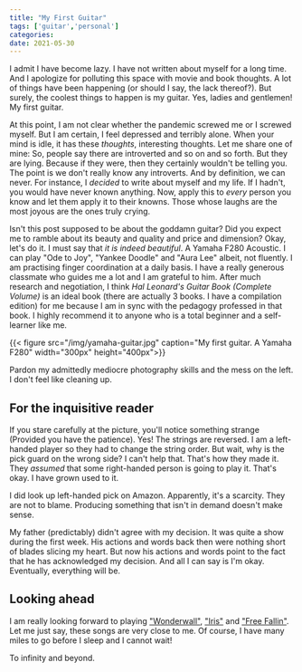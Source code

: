 ```yaml
---
title: "My First Guitar"
tags: ['guitar','personal']
categories: 
date: 2021-05-30
---
```




I admit I have become lazy. I have not written about myself for a long time. And I apologize for polluting this space with movie and book thoughts. A lot of things have been happening (or should I say, the lack thereof?). But surely, the coolest things to happen is my guitar. Yes, ladies and gentlemen! My first guitar.    

At this point, I am not clear whether the pandemic screwed me or I screwed myself. But I am certain, I feel depressed and terribly alone. When your mind is idle, it has these _thoughts_, interesting thoughts. Let me share one of mine: So, people say there are introverted and so on and so forth. But they are lying. Because if they were, then they certainly wouldn't be telling you. The point is we don't really know any introverts. And by definition, we can never. For instance, I _decided_ to write about myself and my life. If I hadn't, you would have never known anything. Now, apply this to _every_ person you know and let them apply it to their knowns. Those whose laughs are the most joyous are the ones truly crying.  

Isn't this post supposed to be about the goddamn guitar? Did you expect me to ramble about its beauty and quality and price and dimension? Okay, let's do it. I must say that _it is indeed beautiful_. A Yamaha F280 Acoustic. I can play "Ode to Joy", "Yankee Doodle" and "Aura Lee" albeit, not fluently. I am practising finger coordination at a daily basis. I have a really generous classmate who guides me a lot and I am grateful to him. After much research and negotiation, I think *Hal Leonard's Guitar Book (Complete Volume)* is an ideal book (there are actually 3 books. I have a compilation edition) for me because I am in sync with the pedagogy professed in that book. I highly recommend it to anyone who is a total beginner and a self-learner like me.   


{{< figure src="/img/yamaha-guitar.jpg" caption="My first guitar. A Yamaha F280" width="300px" height="400px">}}

Pardon my admittedly mediocre photography skills and the mess on the left. I don't feel like cleaning up.  

## For the inquisitive reader   

If you stare carefully at the picture, you'll notice something strange (Provided you have the patience). Yes! The strings are reversed. I am a left-handed player so they had to change the string order. But wait, why is the pick guard on the wrong side? I can't help that. That's how they made it. They _assumed_ that some right-handed person is going to play it. That's okay. I have grown used to it.   

I did look up left-handed pick on Amazon. Apparently, it's a scarcity. They are not to blame. Producing something that isn't in demand doesn't make sense.   

My father (predictably) didn't agree with my decision. It was quite a show during the first week. His actions and words back then were nothing short of blades slicing my heart. But now his actions and words point to the fact that he has acknowledged my decision. And all I can say is I'm okay. Eventually, everything will be.   

## Looking ahead  

I am really looking forward to playing ["Wonderwall"][0], ["Iris"][1] and ["Free Fallin"][2]. Let me just say, these songs are very close to me. Of course, I have many miles to go before I sleep and I cannot wait!

To infinity and beyond.    

[0]: https://www.youtube.com/watch?v=6hzrDeceEKc
[1]: https://www.youtube.com/watch?v=NdYWuo9OFAw
[2]: https://www.youtube.com/watch?v=1lWJXDG2i0A